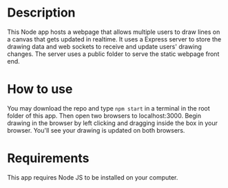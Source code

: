 # Description

This Node app hosts a webpage that allows multiple users to draw lines on a canvas that gets updated in realtime. It uses a Express server to store the drawing data and web sockets
to receive and update users' drawing changes. The server uses a public folder to serve the static webpage front end.

# How to use

You may download the repo and type `npm start` in a terminal in the root folder of this app. Then open two browsers to localhost:3000. Begin drawing 
in the browser by left clicking and dragging inside the box in your browser. You'll see your drawing is updated on both browsers.

# Requirements

This app requires Node JS to be installed on your computer.
